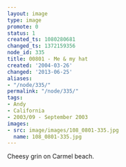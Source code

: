 ```yaml
---
layout: image
type: image
promote: 0
status: 1
created_ts: 1080280681
changed_ts: 1372159356
node_id: 335
title: 00801 - Me & my hat
created: '2004-03-26'
changed: '2013-06-25'
aliases:
- "/node/335/"
permalink: "/node/335/"
tags:
- Andy
- California
- 2003/09 - September 2003
images:
- src: image/images/108_0801-335.jpg
  name: 108_0801-335.jpg
---
```

Cheesy grin on Carmel beach.
